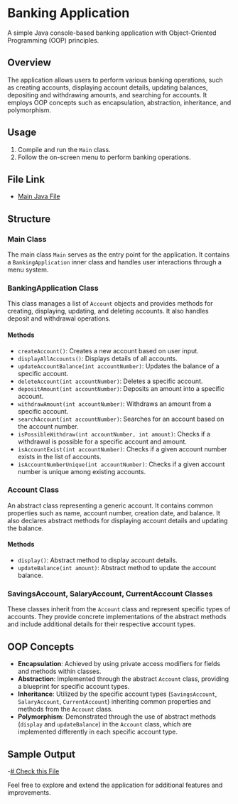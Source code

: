 # Banking Application

A simple Java console-based banking application with Object-Oriented Programming (OOP) principles.

## Overview

The application allows users to perform various banking operations, such as creating accounts, displaying account details, updating balances, depositing and withdrawing amounts, and searching for accounts. It employs OOP concepts such as encapsulation, abstraction, inheritance, and polymorphism.

## Usage

1. Compile and run the `Main` class. 
2. Follow the on-screen menu to perform banking operations.

## File Link
- [Main Java File](https://github.com/RaiyanMahin/WSD_Coding_Challenge/blob/main/WSD_Coding_Challenge/src/Main.java)

## Structure

### Main Class

The main class `Main` serves as the entry point for the application. It contains a `BankingApplication` inner class and handles user interactions through a menu system.

### BankingApplication Class

This class manages a list of `Account` objects and provides methods for creating, displaying, updating, and deleting accounts. It also handles deposit and withdrawal operations.

#### Methods

- `createAccount()`: Creates a new account based on user input.
- `displayAllAccounts()`: Displays details of all accounts.
- `updateAccountBalance(int accountNumber)`: Updates the balance of a specific account.
- `deleteAccount(int accountNumber)`: Deletes a specific account.
- `depositAmount(int accountNumber)`: Deposits an amount into a specific account.
- `withdrawAmount(int accountNumber)`: Withdraws an amount from a specific account.
- `searchAccount(int accountNumber)`: Searches for an account based on the account number.
- `isPossibleWithdraw(int accountNumber, int amount)`: Checks if a withdrawal is possible for a specific account and amount.
- `isAccountExist(int accountNumber)`: Checks if a given account number exists in the list of accounts.
- `isAccountNumberUnique(int accountNumber)`: Checks if a given account number is unique among existing accounts.

### Account Class

An abstract class representing a generic account. It contains common properties such as name, account number, creation date, and balance. It also declares abstract methods for displaying account details and updating the balance.

#### Methods

- `display()`: Abstract method to display account details.
- `updateBalance(int amount)`: Abstract method to update the account balance.

### SavingsAccount, SalaryAccount, CurrentAccount Classes

These classes inherit from the `Account` class and represent specific types of accounts. They provide concrete implementations of the abstract methods and include additional details for their respective account types.

## OOP Concepts

- **Encapsulation**: Achieved by using private access modifiers for fields and methods within classes.
- **Abstraction**: Implemented through the abstract `Account` class, providing a blueprint for specific account types.
- **Inheritance**: Utilized by the specific account types (`SavingsAccount`, `SalaryAccount`, `CurrentAccount`) inheriting common properties and methods from the `Account` class.
- **Polymorphism**: Demonstrated through the use of abstract methods (`display` and `updateBalance`) in the `Account` class, which are implemented differently in each specific account type.

## Sample Output

-[# Check this File](https://github.com/RaiyanMahin/WSD_Coding_Challenge/blob/main/Sample%20Output%20of%20BankingApplication.pdf)

Feel free to explore and extend the application for additional features and improvements.

